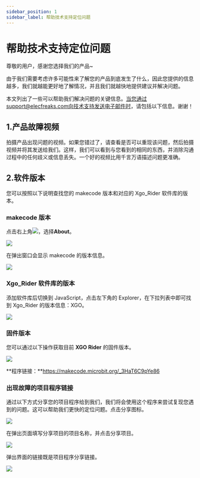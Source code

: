 ```yaml
---
sidebar_position: 1
sidebar_label: 帮助技术支持定位问题
---
```


# 帮助技术支持定位问题

尊敬的用户，感谢您选择我们的产品~

由于我们需要考虑许多可能性来了解您的产品到底发生了什么，因此您提供的信息越多，我们就越能更好地了解情况，并且我们就越快地提供建议并解决问题。

本文列出了一些可以帮助我们解决问题的关键信息。当您通过support@elecfreaks.com向技术支持发送电子邮件时，请包括以下信息。谢谢！

## 1.产品故障视频

拍摄产品出现问题的视频。如果您错过了，请查看是否可以重现该问题，然后拍摄视频并将其发送给我们。这样，我们可以看到与您看到的相同的东西，并消除沟通过程中的任何歧义或信息丢失。一个好的视频比用千言万语描述问题更准确。

## 2.软件版本

您可以按照以下说明查找您的 makecode 版本和对应的 Xgo_Rider 软件库的版本。

### **makecode 版本**

点击右上角![](https://wiki-media-ef.oss-cn-hongkong.aliyuncs.com/docs/microbit/robot/xgo-rider-kit/images/microbit-xgo-rider-kit-faq04.png)，选择**About**。

![](https://wiki-media-ef.oss-cn-hongkong.aliyuncs.com/docs/microbit/robot/xgo-rider-kit/images/microbit-xgo-rider-kit-faq02.png)

在弹出窗口会显示 makecode 的版本信息。

![](https://wiki-media-ef.oss-cn-hongkong.aliyuncs.com/docs/microbit/robot/xgo-rider-kit/images/microbit-xgo-rider-kit-faq03.png)



### Xgo_Rider 软件库的版本

添加软件库后切换到 JavaScript，点击左下角的 Explorer，在下拉列表中即可找到 Xgo_Rider 的版本信息：XGO。

![](https://wiki-media-ef.oss-cn-hongkong.aliyuncs.com/docs/microbit/robot/xgo-rider-kit/images/microbit-xgo-rider-kit-faq01.png)

 ### 固件版本

您可以通过以下操作获取目前 **XGO Rider** 的固件版本。

![](https://wiki-media-ef.oss-cn-hongkong.aliyuncs.com/docs/microbit/robot/xgo-rider-kit/images/microbit-xgo-rider-kit-faq05.png)

**程序链接：**https://makecode.microbit.org/_3HaT6C9pYe86

 ### 出现故障的项目程序链接

通过以下方式分享您的项目程序给到我们，我们将会使用这个程序来尝试复现您遇到的问题。这可以帮助我们更快的定位问题。点击分享图标。

![](https://wiki-media-ef.oss-cn-hongkong.aliyuncs.com/docs/microbit/robot/xgo-rider-kit/images/microbit-xgo-rider-kit-faq06.png)

在弹出页面填写分享项目的项目名称，并点击分享项目。

![](https://wiki-media-ef.oss-cn-hongkong.aliyuncs.com/docs/microbit/robot/xgo-rider-kit/images/microbit-xgo-rider-kit-faq07.png)

弹出界面的链接既是项目程序分享链接。

![](https://wiki-media-ef.oss-cn-hongkong.aliyuncs.com/docs/microbit/robot/xgo-rider-kit/images/microbit-xgo-rider-kit-faq08.png)
